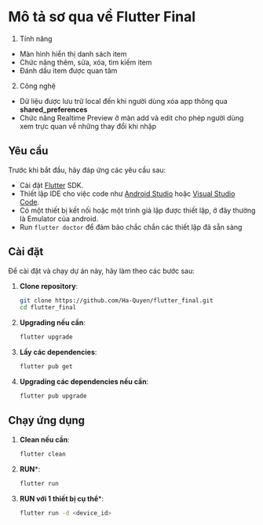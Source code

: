 # Mô tả sơ qua về Flutter Final

1. Tính năng
  - Màn hình hiển thị danh sách item
  - Chức năng thêm, sửa, xóa, tìm kiếm item
  - Đánh dấu item được quan tâm

2. Công nghệ
  - Dữ liệu được lưu trữ local đến khi người dùng xóa app thông qua **shared_preferences**
  - Chức năng Realtime Preview ở màn add và edit cho phép người dùng xem trực quan về những thay đổi khi nhập

## Yêu cầu

Trước khi bắt đầu, hãy đáp ứng các yêu cầu sau:

- Cài đặt [Flutter](https://flutter.dev/docs/get-started/install) SDK.
- Thiết lập IDE cho việc code như [Android Studio](https://developer.android.com/studio) hoặc [Visual Studio Code](https://code.visualstudio.com/).
- Có một thiết bị kết nối hoặc một trình giả lập được thiết lập, ở đây thường là Emulator của android.
- Run `flutter doctor` để đảm bảo chắc chắn các thiết lập đã sẵn sàng

## Cài đặt

Để cài đặt và chạy dự án này, hãy làm theo các bước sau:

1. **Clone repository**:
    ```bash
    git clone https://github.com/Ha-Quyen/flutter_final.git
    cd flutter_final
    ```

2. **Upgrading nếu cần**:
    ```bash
    flutter upgrade
    ```

3. **Lấy các dependencies**:
    ```bash
    flutter pub get
    ```

4. **Upgrading các dependencies nếu cần**:
    ```bash
    flutter pub upgrade
    ```

## Chạy ứng dụng

1. **Clean nếu cần**:
    ```bash
    flutter clean
    ```
    
2. **RUN***:
    ```bash
    flutter run
    ```

3. **RUN với 1 thiết bị cụ thể***:
    ```bash
    flutter run -d <device_id>
    ```

